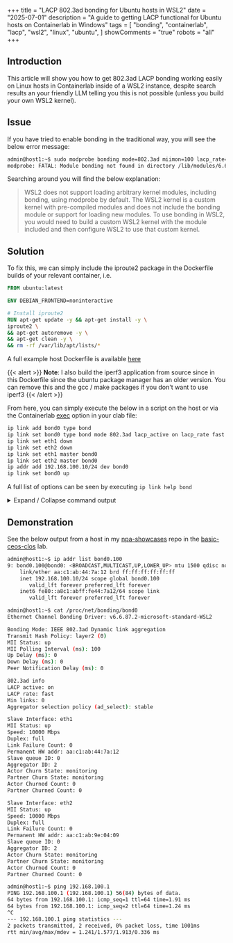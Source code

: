 +++
title = "LACP 802.3ad bonding for Ubuntu hosts in WSL2"
date = "2025-07-01"
description = "A guide to getting LACP functional for Ubuntu hosts on Containerlab in Windows"
tags = [
    "bonding",
    "containerlab",
    "lacp",
    "wsl2",
    "linux",
    "ubuntu",
]
showComments = "true"
robots = "all"
+++

## Introduction

This article will show you how to get 802.3ad LACP bonding working easily on Linux hosts in Containerlab inside of a WSL2 instance, despite search results an your friendly LLM telling you this is not possible (unless you build your own WSL2 kernel). 

## Issue

If you have tried to enable bonding in the traditional way, you will see the below error message:

```bash
admin@host1:~$ sudo modprobe bonding mode=802.3ad miimon=100 lacp_rate=fast
modprobe: FATAL: Module bonding not found in directory /lib/modules/6.6.87.2-microsoft-standard-WSL2
```

Searching around you will find the below explanation:

> WSL2 does not support loading arbitrary kernel modules, including bonding, using modprobe by default. The WSL2 kernel is a custom kernel with pre-compiled modules and does not include the bonding module or support for loading new modules. To use bonding in WSL2, you would need to build a custom WSL2 kernel with the module included and then configure WSL2 to use that custom kernel. 

## Solution

To fix this, we can simply include the iproute2 package in the Dockerfile builds of your relevant container, i.e.

```Dockerfile
FROM ubuntu:latest

ENV DEBIAN_FRONTEND=noninteractive

# Install iproute2
RUN apt-get update -y && apt-get install -y \
iproute2 \
&& apt-get autoremove -y \
&& apt-get clean -y \
&& rm -rf /var/lib/apt/lists/*
```

A full example host Dockerfile is available [here](https://github.com/commitconfirmed/npa-showcases/blob/main/containers/lab-host/Dockerfile)

{{< alert >}}
**Note**: I also build the iperf3 application from source since in this Dockerfile since the ubuntu package manager has an older version. You can remove this and the gcc / make packages if you don't want to use iperf3
{{< /alert >}}

From here, you can simply execute the below in a script on the host or via the Containerlab [exec](https://containerlab.dev/cmd/exec/) option in your clab file:

```bash
ip link add bond0 type bond
ip link set bond0 type bond mode 802.3ad lacp_active on lacp_rate fast
ip link set eth1 down
ip link set eth2 down
ip link set eth1 master bond0
ip link set eth2 master bond0
ip addr add 192.168.100.10/24 dev bond0
ip link set bond0 up
```

A full list of options can be seen by executing `ip link help bond`

<details>
<summary>Expand / Collapse command output</summary>

```bash
admin@host1:~$ ip link help bond
Usage: ... bond [ mode BONDMODE ] [ active_slave SLAVE_DEV ]
                [ clear_active_slave ] [ miimon MIIMON ]
                [ updelay UPDELAY ] [ downdelay DOWNDELAY ]
                [ peer_notify_delay DELAY ]
                [ use_carrier USE_CARRIER ]
                [ arp_interval ARP_INTERVAL ]
                [ arp_validate ARP_VALIDATE ]
                [ arp_all_targets ARP_ALL_TARGETS ]
                [ arp_ip_target [ ARP_IP_TARGET, ... ] ]
                [ ns_ip6_target [ NS_IP6_TARGET, ... ] ]
                [ primary SLAVE_DEV ]
                [ primary_reselect PRIMARY_RESELECT ]
                [ fail_over_mac FAIL_OVER_MAC ]
                [ xmit_hash_policy XMIT_HASH_POLICY ]
                [ resend_igmp RESEND_IGMP ]
                [ num_grat_arp|num_unsol_na NUM_GRAT_ARP|NUM_UNSOL_NA ]
                [ all_slaves_active ALL_SLAVES_ACTIVE ]
                [ min_links MIN_LINKS ]
                [ lp_interval LP_INTERVAL ]
                [ packets_per_slave PACKETS_PER_SLAVE ]
                [ tlb_dynamic_lb TLB_DYNAMIC_LB ]
                [ lacp_rate LACP_RATE ]
                [ lacp_active LACP_ACTIVE]
                [ ad_select AD_SELECT ]
                [ ad_user_port_key PORTKEY ]
                [ ad_actor_sys_prio SYSPRIO ]
                [ ad_actor_system LLADDR ]
                [ arp_missed_max MISSED_MAX ]

BONDMODE := balance-rr|active-backup|balance-xor|broadcast|802.3ad|balance-tlb|balance-alb
ARP_VALIDATE := none|active|backup|all|filter|filter_active|filter_backup
ARP_ALL_TARGETS := any|all
PRIMARY_RESELECT := always|better|failure
FAIL_OVER_MAC := none|active|follow
XMIT_HASH_POLICY := layer2|layer2+3|layer3+4|encap2+3|encap3+4|vlan+srcmac
LACP_ACTIVE := off|on
LACP_RATE := slow|fast
AD_SELECT := stable|bandwidth|count
```
</details>

## Demonstration

See the below output from a host in my [npa-showcases](/npa-showcases) repo in the [basic-ceos-clos](https://github.com/commitconfirmed/npa-showcases/tree/main/examples/basic-ceos-clos) lab.

```bash
admin@host1:~$ ip addr list bond0.100
9: bond0.100@bond0: <BROADCAST,MULTICAST,UP,LOWER_UP> mtu 1500 qdisc noqueue state UP group default qlen 1000
    link/ether aa:c1:ab:44:7a:12 brd ff:ff:ff:ff:ff:ff
    inet 192.168.100.10/24 scope global bond0.100
       valid_lft forever preferred_lft forever
    inet6 fe80::a8c1:abff:fe44:7a12/64 scope link
       valid_lft forever preferred_lft forever

admin@host1:~$ cat /proc/net/bonding/bond0
Ethernet Channel Bonding Driver: v6.6.87.2-microsoft-standard-WSL2

Bonding Mode: IEEE 802.3ad Dynamic link aggregation
Transmit Hash Policy: layer2 (0)
MII Status: up
MII Polling Interval (ms): 100
Up Delay (ms): 0
Down Delay (ms): 0
Peer Notification Delay (ms): 0

802.3ad info
LACP active: on
LACP rate: fast
Min links: 0
Aggregator selection policy (ad_select): stable

Slave Interface: eth1
MII Status: up
Speed: 10000 Mbps
Duplex: full
Link Failure Count: 0
Permanent HW addr: aa:c1:ab:44:7a:12
Slave queue ID: 0
Aggregator ID: 2
Actor Churn State: monitoring
Partner Churn State: monitoring
Actor Churned Count: 0
Partner Churned Count: 0

Slave Interface: eth2
MII Status: up
Speed: 10000 Mbps
Duplex: full
Link Failure Count: 0
Permanent HW addr: aa:c1:ab:9e:04:09
Slave queue ID: 0
Aggregator ID: 2
Actor Churn State: monitoring
Partner Churn State: monitoring
Actor Churned Count: 0
Partner Churned Count: 0

admin@host1:~$ ping 192.168.100.1
PING 192.168.100.1 (192.168.100.1) 56(84) bytes of data.
64 bytes from 192.168.100.1: icmp_seq=1 ttl=64 time=1.91 ms
64 bytes from 192.168.100.1: icmp_seq=2 ttl=64 time=1.24 ms
^C
--- 192.168.100.1 ping statistics ---
2 packets transmitted, 2 received, 0% packet loss, time 1001ms
rtt min/avg/max/mdev = 1.241/1.577/1.913/0.336 ms
```
